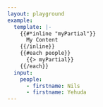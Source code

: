 ```yaml
---
layout: playground
example:
  template: |-
    {{#*inline "myPartial"}}
      My Content
    {{/inline}}
    {{#each people}}
      {{> myPartial}}
    {{/each}}
  input:
    people:
      - firstname: Nils
      - firstname: Yehuda
---
```

